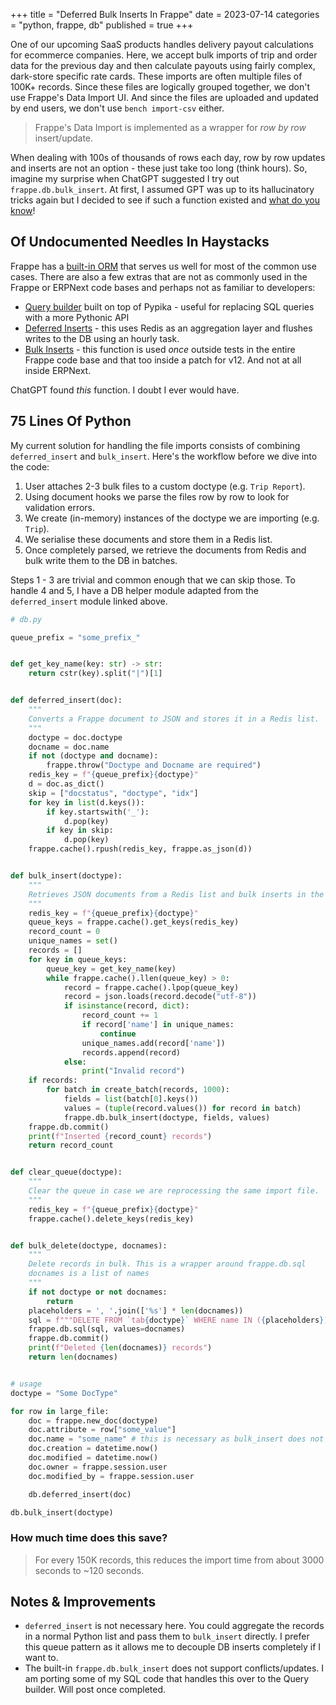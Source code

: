 +++
title = "Deferred Bulk Inserts In Frappe"
date = 2023-07-14
categories = "python, frappe, db"
published = true
+++


One of our upcoming SaaS products handles delivery payout calculations for ecommerce companies.
Here, we accept bulk imports of trip and order data for the previous day and then calculate payouts
using fairly complex, dark-store specific rate cards. These imports are often multiple files 
of 100K+ records. Since these files are logically grouped together, we don't 
use Frappe's Data Import UI. And since the files are uploaded and updated by end users, we don't
use `bench import-csv` either. 

> Frappe's Data Import is implemented as a wrapper for _row by row_ insert/update.

When dealing with 100s of thousands of rows each day, row by row updates and inserts are not
an option - these just take too long (think hours). So, imagine my surprise when ChatGPT suggested
I try out `frappe.db.bulk_insert`. At first, I assumed GPT was up to its hallucinatory tricks again
but I decided to see if such a function existed and [what do you know](https://github.com/frappe/frappe/blob/develop/frappe/database/database.py)!

## Of Undocumented Needles In Haystacks

Frappe has a [built-in ORM](https://frappeframework.com/docs/v14/user/en/api/document) 
that serves us well for most of the common use cases. There are also a few extras that 
are not as commonly used in the Frappe or ERPNext code bases and perhaps not as familiar 
to developers:

- [Query builder](https://frappeframework.com/docs/v14/user/en/api/query-builder)
built on top of Pypika - useful for replacing SQL queries with a more Pythonic API
- [Deferred Inserts](https://github.com/frappe/frappe/blob/develop/frappe/deferred_insert.py) - 
this uses Redis as an aggregation layer and flushes writes to the DB using an hourly task.
- [Bulk Inserts](https://github.com/frappe/frappe/blob/develop/frappe/database/database.py) - 
this function is used _once_ outside tests in the entire Frappe code base and that too inside a patch 
for v12. And not at all inside ERPNext.

ChatGPT found _this_ function. I doubt I ever would have.

## 75 Lines Of Python

My current solution for handling the file imports consists of combining `deferred_insert` and `bulk_insert`.
Here's the workflow before we dive into the code:

1. User attaches 2-3 bulk files to a custom doctype (e.g. `Trip Report`).
2. Using document hooks we parse the files row by row to look for validation errors.
3. We create (in-memory) instances of the doctype we are importing (e.g. `Trip`).
4. We serialise these documents and store them in a Redis list.
5. Once completely parsed, we retrieve the documents from Redis and bulk write them 
to the DB in batches.

Steps 1 - 3 are trivial and common enough that we can skip those. 
To handle 4 and 5, I have a DB helper module adapted from the `deferred_insert` module linked above.

```python
# db.py

queue_prefix = "some_prefix_"


def get_key_name(key: str) -> str:
    return cstr(key).split("|")[1]


def deferred_insert(doc):
    """
    Converts a Frappe document to JSON and stores it in a Redis list.
    """
    doctype = doc.doctype
    docname = doc.name
    if not (doctype and docname):
        frappe.throw("Doctype and Docname are required")
    redis_key = f"{queue_prefix}{doctype}"
    d = doc.as_dict()
    skip = ["docstatus", "doctype", "idx"]
    for key in list(d.keys()):
        if key.startswith('_'):
            d.pop(key)
        if key in skip:
            d.pop(key)
    frappe.cache().rpush(redis_key, frappe.as_json(d))


def bulk_insert(doctype):
    """
    Retrieves JSON documents from a Redis list and bulk inserts in the DB in batches.
    """
    redis_key = f"{queue_prefix}{doctype}"
    queue_keys = frappe.cache().get_keys(redis_key)
    record_count = 0
    unique_names = set()
    records = []
    for key in queue_keys:
        queue_key = get_key_name(key)
        while frappe.cache().llen(queue_key) > 0:
            record = frappe.cache().lpop(queue_key)
            record = json.loads(record.decode("utf-8"))
            if isinstance(record, dict):
                record_count += 1
                if record['name'] in unique_names:
                    continue
                unique_names.add(record['name'])
                records.append(record)
            else:
                print("Invalid record")
    if records:
        for batch in create_batch(records, 1000):
            fields = list(batch[0].keys())
            values = (tuple(record.values()) for record in batch)
            frappe.db.bulk_insert(doctype, fields, values)
    frappe.db.commit()
    print(f"Inserted {record_count} records")
    return record_count


def clear_queue(doctype):
    """
    Clear the queue in case we are reprocessing the same import file.
    """
    redis_key = f"{queue_prefix}{doctype}"
    frappe.cache().delete_keys(redis_key)


def bulk_delete(doctype, docnames):
    """
    Delete records in bulk. This is a wrapper around frappe.db.sql
    docnames is a list of names
    """
    if not doctype or not docnames:
        return
    placeholders = ', '.join(['%s'] * len(docnames))
    sql = f"""DELETE FROM `tab{doctype}` WHERE name IN ({placeholders})"""
    frappe.db.sql(sql, values=docnames)
    frappe.db.commit()
    print(f"Deleted {len(docnames)} records")
    return len(docnames)

```

```python

# usage
doctype = "Some DocType"

for row in large_file:
    doc = frappe.new_doc(doctype)
    doc.attribute = row["some_value"]
    doc.name = "some_name" # this is necessary as bulk_insert does not trigger autoname
    doc.creation = datetime.now()
    doc.modified = datetime.now()
    doc.owner = frappe.session.user
    doc.modified_by = frappe.session.user

    db.deferred_insert(doc)

db.bulk_insert(doctype)

```

### How much time does this save? 

> For every 150K records, this reduces the import time from about 3000 seconds to ~120 seconds.

## Notes & Improvements

- `deferred_insert` is not necessary here. You could aggregate the records in a normal Python
list and pass them to `bulk_insert` directly. I prefer this queue pattern as it allows me to decouple
DB inserts completely if I want to.
- The built-in `frappe.db.bulk_insert` does not support conflicts/updates. I am porting some of my 
SQL code that handles this over to the Query builder. Will post once completed.
